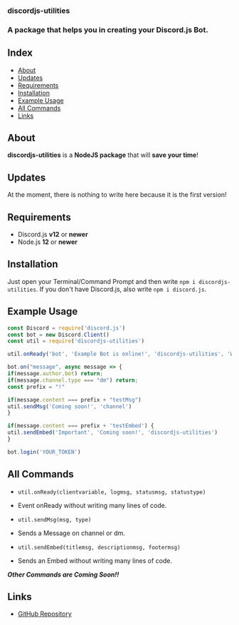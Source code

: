 ### discordjs-utilities

### A package that helps you in creating your Discord.js Bot.


## Index

- [About](#about)
- [Updates](#updates)
- [Requirements](#requirements)
- [Installation](#installation)
- [Example Usage](#example-usage)
- [All Commands](#all-commands)
- [Links](#links)

## About

**discordjs-utilities** is a **NodeJS package** that will **save your time**!

## Updates

At the moment, there is nothing to write here because it is the first version!

## Requirements

- Discord.js **v12** or **newer**
- Node.js **12** or **newer**

## Installation

Just open your Terminal/Command Prompt and then write `npm i discordjs-utilities`.
If you don't have Discord.js, also write `npm i discord.js`.

## Example Usage

```js
const Discord = require('discord.js')
const bot = new Discord.Client()
const util = require('discordjs-utilities')

util.onReady('bot', 'Example Bot is online!', 'discordjs-utilities', 'WATCHING')

bot.on("message", async message => {
if(message.author.bot) return;
if(message.channel.type === "dm") return;
const prefix = "!"

if(message.content === prefix + "testMsg")
util.sendMsg('Coming soon!', 'channel')
}

if(message.content === prefix + 'testEmbed') {
util.sendEmbed('Important', 'Coming soon!', 'discordjs-utilities')
}

bot.login('YOUR_TOKEN')
```

## All Commands

- `util.onReady(clientvariable, logmsg, statusmsg, statustype)`
 - Event onReady without writing many lines of code.
 
- `util.sendMsg(msg, type)`
 - Sends a Message on channel or dm.
 
- `util.sendEmbed(titlemsg, descriptionmsg, footermsg)`
 - Sends an Embed without writing many lines of code.
 
 ***Other Commands are Coming Soon!!***
 
 ## Links
 
 - [GitHub Repository](https://github.com/LukeIsHereToDevelop/discordjs-utilities)

